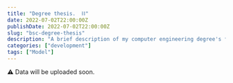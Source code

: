 ```yaml
---
title: "Degree thesis.  ⛓"
date: 2022-07-02T22:00:00Z
publishDate: 2022-07-02T22:00:00Z
slug: "bsc-degree-thesis"
description: "A brief description of my computer engineering degree's final dissertion about blockchain integration ⛓ in management software."
categories: ["development"]
tags: ["Model"]
---
```



⚠️ Data will be uploaded soon.


